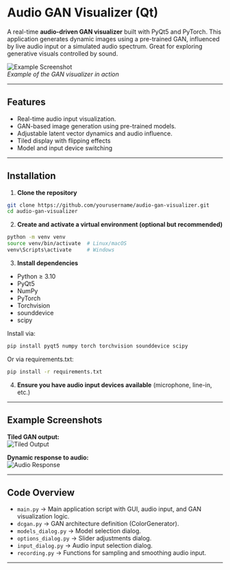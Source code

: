 # Audio GAN Visualizer (Qt)

A real-time **audio-driven GAN visualizer** built with PyQt5 and PyTorch. This application generates dynamic images using a pre-trained GAN, influenced by live audio input or a simulated audio spectrum. Great for exploring generative visuals controlled by sound.  

![Example Screenshot](path/to/screenshot1.png)  
*Example of the GAN visualizer in action*  

---

## Features

- Real-time audio input visualization.
- GAN-based image generation using pre-trained models.
- Adjustable latent vector dynamics and audio influence.
- Tiled display with flipping effects
- Model and input device switching

---

## Installation

1. **Clone the repository**

```bash
git clone https://github.com/yourusername/audio-gan-visualizer.git
cd audio-gan-visualizer
```

2. **Create and activate a virtual environment (optional but recommended)**

```bash
python -m venv venv
source venv/bin/activate  # Linux/macOS
venv\Scripts\activate     # Windows
```

3. **Install dependencies**

- Python ≥ 3.10
- PyQt5
- NumPy
- PyTorch
- Torchvision
- sounddevice
- scipy

Install via:

```bash
pip install pyqt5 numpy torch torchvision sounddevice scipy
```
Or via requirements.txt:
```bash
pip install -r requirements.txt
```

4. **Ensure you have audio input devices available** (microphone, line-in, etc.)

---

## Example Screenshots

**Tiled GAN output:**  
![Tiled Output](path/to/screenshot2.png)  

**Dynamic response to audio:**  
![Audio Response](path/to/screenshot3.png)  

---

## Code Overview

- `main.py` → Main application script with GUI, audio input, and GAN visualization logic.
- `dcgan.py` → GAN architecture definition (ColorGenerator).
- `models_dialog.py` → Model selection dialog.
- `options_dialog.py` → Slider adjustments dialog.
- `input_dialog.py` → Audio input selection dialog.
- `recording.py` → Functions for sampling and smoothing audio input.

---
